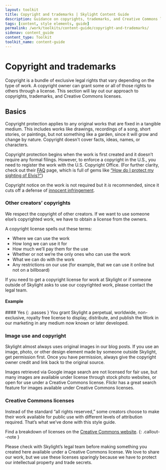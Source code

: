 ```yaml
---
layout: toolkit
title: Copyright and trademarks | Skylight Content Guide
description: Guidance on copyrights, trademarks, and Creative Commons licenses.
tags: [content, style elements, guide]
permalink: /work/toolkits/content-guide/copyright-and-trademarks/
sidenav: content_guide
content_type: Toolkit
toolkit_name: content-guide
---
```


# Copyright and trademarks

Copyright is a bundle of exclusive legal rights that vary depending on the type of work. A copyright owner can grant some or all of those rights to others through a license. This section will lay out our approach to copyrights, trademarks, and Creative Commons licenses.

## Basics

Copyright protection applies to any original works that are fixed in a tangible medium. This includes works like drawings, recordings of a song, short stories, or paintings, but not something like a garden, since it will grow and change by nature. Copyright doesn't cover facts, ideas, names, or characters.

Copyright protection begins when the work is first created and it doesn’t require any formal filings. However, to enforce a copyright in the U.S., you need to register the work with the U.S. Copyright Office. (For further clarity, check out their [FAQ](http://www.copyright.gov/help/faq/) page, which is full of gems like [“How do I protect my sighting of Elvis?”](http://copyright.gov/help/faq/faq-protect.html#elvis))

Copyright notice on the work is not required but it _is_ recommended, since it cuts off a defense of [innocent infringement](https://www.law.cornell.edu/uscode/text/17/401).

### Other creators’ copyrights

We respect the copyright of other creators. If we want to use someone else’s copyrighted work, we have to obtain a license from the owners.

A copyright license spells out these terms:

* Where we can use the work
* How long we can use it for
* How much we’ll pay them for the use
* Whether or not we’re the only ones who can use the work
* What we can do with the work
* Any restrictions on our use (for example, that we can use it online but not on a billboard)

If you need to get a copyright license for work at Skylight or if someone outside of Skylight asks to use our copyrighted work, please contact the legal team.

#### Example

<div class="example" markdown="1">
#### Yes
{: .passes }
You grant Skylight a perpetual, worldwide, non-exclusive, royalty free license to display, distribute, and publish the Work in our marketing in any medium now known or later developed.
</div>

### Image use and copyright

Skylight almost always uses original images in our blog posts. If you use an image, photo, or other design element made by someone outside Skylight, get permission first. Once you have permission, always give the copyright owner credit and link back to the original source.

Images retrieved via Google image search are not licensed for fair use, but many images are available under license through stock photo websites, or open for use under a Creative Commons license. Flickr has a great search feature for images available under Creative Commons licenses.

### Creative Commons licenses

Instead of the standard “all rights reserved,” some creators choose to make their work available for public use with different levels of attribution required. That’s what we’ve done with this style guide.

Find a breakdown of licenses on the [Creative Commons website](https://creativecommons.org/licenses/).
{: .callout--note }

Please check with Skylight’s legal team before making something you created here available under a Creative Commons license. We love to share our work, but we use these licenses sparingly because we have to protect our intellectual property and trade secrets.
